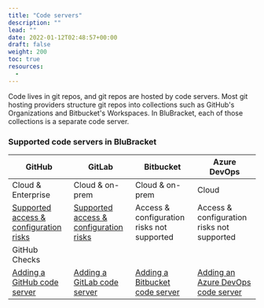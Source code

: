 ```yaml
---
title: "Code servers"
description: ""
lead: ""
date: 2022-01-12T02:48:57+00:00
draft: false
weight: 200
toc: true
resources:
  - 
---
```


Code lives in git repos, and git repos are hosted by code servers. Most git hosting providers structure git repos into collections such as GitHub's Organizations and Bitbucket's Workspaces. In BluBracket, each of those collections is a separate code server.

### Supported code servers in BluBracket

| GitHub                                 | GitLab                                 | Bitbucket                                  | Azure DevOps                               |
|----------------------------------------|----------------------------------------|--------------------------------------------|--------------------------------------------|
| Cloud & Enterprise                     | Cloud & on-prem                        | Cloud & on-prem                            | Cloud                                      |
| [Supported access & configuration risks](/how-to/code-servers/git-server-acccess-configuration/github/) | [Supported access & configuration risks](/how-to/code-servers/git-server-acccess-configuration/gitlab/) | Access & configuration risks not supported | Access & configuration risks not supported |
| GitHub Checks                          |                                        |                                            |                                            |
| [Adding a GitHub code server](/how-to/code-servers/add-code-servers/github-cloud/)            | [Adding a GitLab code server](/how-to/code-servers/add-code-servers/gitlab-cloud/)            | [Adding a Bitbucket code server](/how-to/code-servers/add-code-servers/bitbucket-cloud/)          | [Adding an Azure DevOps code server](/how-to/code-servers/add-code-servers/azure-devops/)         |

